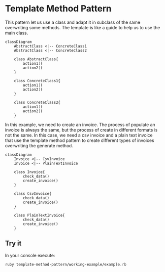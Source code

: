 # Template Method Pattern

This pattern let us use a class and adapt it in subclass of the same overwriting some methods. The template is like a guide to help us to use the main class.

```mermaid
classDiagram
    AbstractClass <|-- ConcreteClass1
    AbstractClass <|-- ConcreteClass2

    class AbstractClass{
        action1()
        action2()
    }

    class ConcreteClass1{
        action1()
        action2()
    }

    class ConcreteClass2{
        action1()
        action2()
    }
```

In this example, we need to create an invoice. The process of populate an invoice is always the same, but the process of create in different formats is not the same. In this case, we need a csv invoice and a plain text invoice that use the template method pattern to create different types of invoices overwriting the generate method.

```mermaid
classDiagram
    Invoice <|-- CsvInvoice
    Invoice <|-- PlainTextInvoice

    class Invoice{
        check_data()
        create_invoice()
    }

    class CsvInvoice{
        check_data()
        create_invoice()
    }

    class PlainTextInvoice{
        check_data()
        create_invoice()
    }
```


## Try it

In your console execute:
```bash
ruby template-method-pattern/working-example/example.rb
```